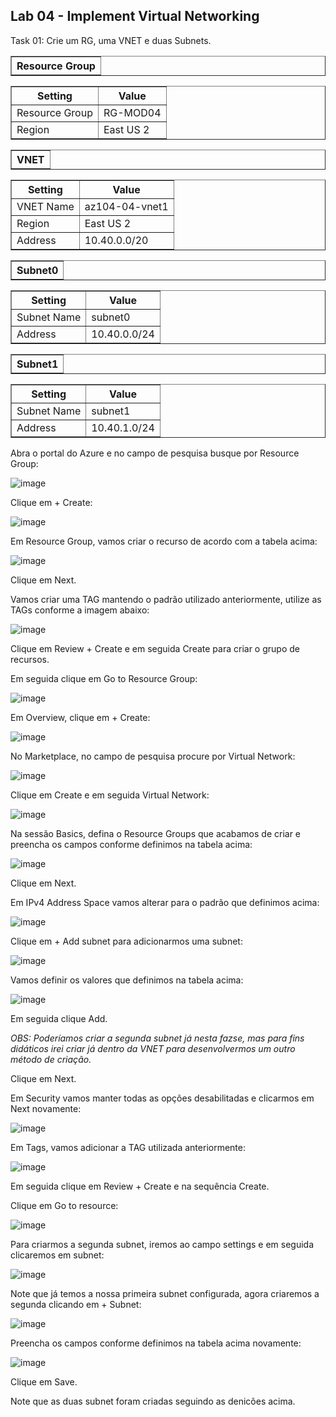 <h2>Lab 04 - Implement Virtual Networking</h2>

<p>Task 01: Crie um RG, uma VNET e duas Subnets.</p>

<table border="1">    
  <tr>
    <th colspan="1">Resource Group</th> 
</table>

<table border="1">    
  <tr>
    <th colspan="1">Setting</th>  	              
    <th colspan="2">Value</th>
  </tr>
<td>Resource Group</td>
    <td>RG-MOD04</td>
  </tr>
  <tr>
    <td>Region </td>
    <td>East US 2</td>
  </tr>
 </table> 
 
 <table border="1">    
  <tr>
    <th colspan="1">VNET</th> 
</table>

<table border="1">    
  <tr>
    <th colspan="1">Setting</th>  	              
    <th colspan="2">Value</th>
  </tr>
<td>VNET Name</td>
    <td>az104-04-vnet1</td>
  </tr>
  <tr>
    <td>Region </td>
    <td>East US 2</td>
  </tr>
  <tr>
    <td>Address</td>
    <td>10.40.0.0/20</td>
  </tr>
 </table> 
 
 <table border="1">    
  <tr>
    <th colspan="1">Subnet0</th> 
</table>

<table border="1">    
  <tr>
    <th colspan="1">Setting</th>  	              
    <th colspan="2">Value</th>
  </tr>
<td>Subnet Name</td>
    <td>subnet0</td>
  </tr>
  <tr>
    <td>Address</td>
    <td>10.40.0.0/24</td>
  </tr>
 </table> 
 
 <table border="1">    
  <tr>
    <th colspan="1">Subnet1</th> 
</table>

<table border="1">    
  <tr>
    <th colspan="1">Setting</th>  	              
    <th colspan="2">Value</th>
  </tr>
<td>Subnet Name</td>
    <td>subnet1</td>
  </tr>
  <tr>
    <td>Address</td>
    <td>10.40.1.0/24</td>
  </tr>
 </table> 

Abra o portal do Azure e no campo de pesquisa busque por Resource Group: 

![image](https://user-images.githubusercontent.com/107069287/190425063-189df598-896c-492b-8a13-f7f7dcfa1534.png)

Clique em + Create: 

![image](https://user-images.githubusercontent.com/107069287/190425174-b6544753-1998-4693-851b-8f124d53d162.png)

Em Resource Group, vamos criar o recurso de acordo com a tabela acima: 

![image](https://user-images.githubusercontent.com/107069287/190425535-33ca6276-c852-41fc-b33a-57dfedd51e6e.png)

Clique em Next. 

Vamos criar uma TAG mantendo o padrão utilizado anteriormente, utilize as TAGs conforme a imagem abaixo: 

![image](https://user-images.githubusercontent.com/107069287/190426041-a327f853-3833-4715-ada6-fa968fc54829.png)

Clique em Review + Create e em seguida Create para criar o grupo de recursos. 

Em seguida clique em Go to Resource Group: 

![image](https://user-images.githubusercontent.com/107069287/190426578-bd43bb00-590f-4101-9350-579170e2f894.png)

Em Overview, clique em + Create: 

![image](https://user-images.githubusercontent.com/107069287/190427508-123c8611-a30f-4434-af4e-0fd0939506d5.png)

No Marketplace, no campo de pesquisa procure por Virtual Network:

![image](https://user-images.githubusercontent.com/107069287/190427692-8ceb94e3-aad5-4206-8e3c-9734022b09ad.png)

Clique em Create e em seguida Virtual Network:

![image](https://user-images.githubusercontent.com/107069287/190427847-5f1b9e4f-6b7d-4668-8f82-9e2b4cf73dc8.png)

Na sessão Basics, defina o Resource Groups que acabamos de criar e preencha os campos conforme definimos na tabela acima: 

![image](https://user-images.githubusercontent.com/107069287/190429678-f1ba3a53-bff4-44d5-a745-e1dba87ee10e.png)

Clique em Next. 

Em IPv4 Address Space vamos alterar para o padrão que definimos acima: 

![image](https://user-images.githubusercontent.com/107069287/190430105-7949859e-9781-4b9f-9f35-adb0afd0c795.png)

Clique em + Add subnet para adicionarmos uma subnet: 

![image](https://user-images.githubusercontent.com/107069287/190430751-a869c5e8-91ef-46b1-9b56-4fa044fcc20b.png)

Vamos definir os valores que definimos na tabela acima: 

![image](https://user-images.githubusercontent.com/107069287/190431036-a70e5687-a332-409f-afb7-ebdc4c368c53.png)

Em seguida clique Add. 

<i>OBS: Poderíamos criar a segunda subnet já nesta fazse, mas para fins didáticos irei criar já dentro da VNET para desenvolvermos um outro método de criação.</i>

Clique em Next. 

Em Security vamos manter todas as opções desabilitadas e clicarmos em Next novamente: 

![image](https://user-images.githubusercontent.com/107069287/190432618-af35474c-b025-4a5f-aeb5-9914580de558.png)

Em Tags, vamos adicionar a TAG utilizada anteriormente: 

![image](https://user-images.githubusercontent.com/107069287/190432773-f0980e36-1ee8-49f5-9d4d-bd8ae6bf80e9.png)

Em seguida clique em Review + Create e na sequência Create. 

Clique em Go to resource: 

![image](https://user-images.githubusercontent.com/107069287/190433125-758990b5-6f64-4086-bd94-e1f41e081b6f.png)

Para criarmos a segunda subnet, iremos ao campo settings e em seguida clicaremos em subnet: 

![image](https://user-images.githubusercontent.com/107069287/190433369-8337d425-cd02-4221-a486-38fd213651d4.png)

Note que já temos a nossa primeira subnet configurada, agora criaremos a segunda clicando em + Subnet:

![image](https://user-images.githubusercontent.com/107069287/190433524-4df5984b-8c78-4db9-b56f-7f90b891fc75.png)

Preencha os campos conforme definimos na tabela acima novamente: 

![image](https://user-images.githubusercontent.com/107069287/190434808-e5112889-a796-44e1-87d3-1d783f4874ec.png)

Clique em Save. 

Note que as duas subnet foram criadas seguindo as denicões acima. 
